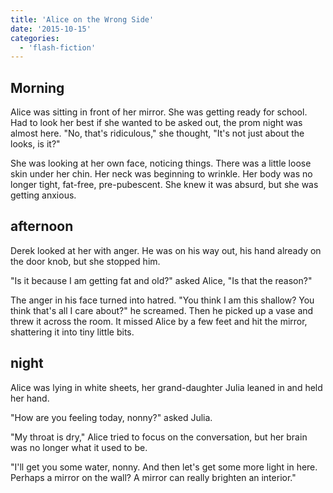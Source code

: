 ```yaml
---
title: 'Alice on the Wrong Side'
date: '2015-10-15'
categories:
  - 'flash-fiction'
---
```


## Morning

Alice was sitting in front of her mirror. She was getting ready for school. Had
to look her best if she wanted to be asked out, the prom night was almost here.
"No, that's ridiculous," she thought, "It's not just about the looks, is it?"

She was looking at her own face, noticing things. There was a little loose skin
under her chin. Her neck was beginning to wrinkle. Her body was no longer tight,
fat-free, pre-pubescent. She knew it was absurd, but she was getting anxious.

## afternoon

Derek looked at her with anger. He was on his way out, his hand already on the
door knob, but she stopped him.

"Is it because I am getting fat and old?" asked Alice, "Is that the reason?"

The anger in his face turned into hatred. "You think I am this shallow? You
think that's all I care about?" he screamed. Then he picked up a vase and threw
it across the room. It missed Alice by a few feet and hit the mirror, shattering
it into tiny little bits.

## night

Alice was lying in white sheets, her grand-daughter Julia leaned in and held her
hand.

"How are you feeling today, nonny?" asked Julia.

"My throat is dry," Alice tried to focus on the conversation, but her brain was
no longer what it used to be.

"I'll get you some water, nonny. And then let's get some more light in here.
Perhaps a mirror on the wall? A mirror can really brighten an interior."
